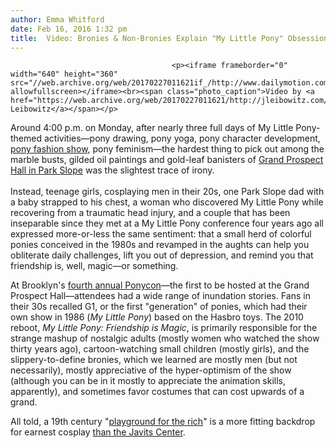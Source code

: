 ```yaml
---
author: Emma Whitford
date: Feb 16, 2016 1:32 pm
title:  Video: Bronies & Non-Bronies Explain "My Little Pony" Obsession At Brooklyn Ponycon
---
```


	
										<p><iframe frameborder="0" width="640" height="360" src="//web.archive.org/web/20170227011621if_/http://www.dailymotion.com/embed/video/k3z43yiM0HeTeJfvXkD" allowfullscreen></iframe><br><span class="photo_caption">Video by <a href="https://web.archive.org/web/20170227011621/http://jleibowitz.com/">Jessica Leibowitz</a></span></p>

<p>Around 4:00 p.m. on Monday, after nearly three full days of My Little Pony-themed activities&#x2014;pony drawing, pony yoga, pony character development, <a href="https://web.archive.org/web/20170227011621/http://gothamist.com/2016/02/15/photos_ponycon_brooklyn.php">pony fashion show</a>, pony feminism&#x2014;the hardest thing to pick out among the marble busts, gilded oil paintings and gold-leaf banisters of <a href="https://web.archive.org/web/20170227011621/http://gothamist.com/2015/08/27/grand_prospect_hall_tour.php">Grand Prospect Hall in Park Slope</a> was the slightest trace of irony. <br>
 <br>
Instead, teenage girls, cosplaying men in their 20s, one Park Slope dad with a baby strapped to his chest, a woman who discovered My Little Pony while recovering from a traumatic head injury, and a couple that has been inseparable since they met at a My Little Pony conference four years ago all expressed more-or-less the same sentiment: that a small herd of colorful ponies conceived in the 1980s and revamped in the aughts can help you obliterate daily challenges, lift you out of depression, and remind you that friendship is, well, magic&#x2014;or something.</p>

<p>At Brooklyn&apos;s <a href="https://web.archive.org/web/20170227011621/http://ponycon.nyc/">fourth annual Ponycon</a>&#x2014;the first to be hosted at the Grand Prospect Hall&#x2014;attendees had a wide range of inundation stories. Fans in their 30s recalled G1, or the first &quot;generation&quot; of ponies, which had their own show in 1986 (<em>My Little Pony</em>) based on the Hasbro toys. The 2010 reboot, <em>My Little Pony: Friendship is Magic</em>, is primarily responsible for the strange mashup of nostalgic adults (mostly women who watched the show thirty years ago), cartoon-watching small children (mostly girls), and the slippery-to-define bronies, which we learned are mostly men (but not necessarily), mostly appreciative of the hyper-optimism of the show (although you can be in it mostly to appreciate the animation skills, apparently), and sometimes favor costumes that can cost upwards of a grand. </p>

<p>All told, a 19th century &quot;<a href="https://web.archive.org/web/20170227011621/http://www.grandprospect.com/ageofopulence2.html">playground for the rich</a>&quot; is a more fitting backdrop for earnest cosplay <a href="https://web.archive.org/web/20170227011621/http://r.search.yahoo.com/_ylt=A0LEVkBCZMNWIh4AksMnnIlQ;_ylu=X3oDMTEyaHZqdG1nBGNvbG8DYmYxBHBvcwMyBHZ0aWQDQjE1OTJfMQRzZWMDc3I-/RV=2/RE=1455674563/RO=10/RU=http%3a%2f%2fgothamist.com%2f2015%2f10%2f11%2fphotos_comic_con_invades_the_glowin.php/RK=0/RS=lulvSSVcHrrBztF500t24jXBbEk-">than the Javits Center</a>. </p>					
										
									
				